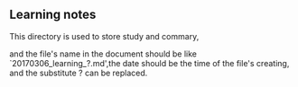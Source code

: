 ## Learning notes

This directory is used to store study and commary,

and the file's name in the document should be like `20170306_learning_?.md',the date should be the time of the file's creating,
and the substitute ? can be replaced.
